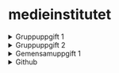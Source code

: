 # medieinstitutet

<details>
<summary>
Gruppuppgift 1
</summary>
Projektet ska innehålla:

2 html filer som är länkade till varandra.
1 CSS 

- Företagsnamn
- Beskriver vad ni har för tjänster
- Prislista
- En bild på var och en i gruppen

Bonus:
- Kontaktformulär
- Text om vardera medlem
- Minst en commit per person i gruppen
</details>
<details>
<summary>
Gruppuppgift 2
</summary>

Projektet ska innehålla (utöver Gruppuppgift 2):

- 1 Javascript fil

Projektet ska ha följande:

- Lägg till en knapp som ändrar bakgrundsfärgen på sidan. 
- Lägg till en enkel klocka som visar aktuell tid med hjälp av JavaScript. Ta hjälp av Date-objektet i Javascript.

Bonus: 
- Lägg till validering av kontaktformuläret med JavaScript så att fälten måste fyllas i korrekt innan det kan skickas. Validera att fälten är ifyllda.
- Lägg till en "räkneverktyg"-funktion där användaren kan ange två tal och få summan visad på sidan.
</details>
<details>
<summary>
Gemensamuppgift 1
</summary>

### Uppgift:

Bygg en sida som visar en lista med djurbilder och fakta.

### Funktionalitet:

Hämta en array med djurobjekt i JavaScript (bild, namn, ålder, etc)
Loopa arrayen och skapa HTML-element för varje djur
Lägg till elementen i DOM:en
Lägg till en click-lyssnare på varje djur
När ett djur klickas, visa dennes fakta i en sidebar
### Tekniker:

#### HTML:

Main för innehåll
- Section för djurlistan
- Aside för sidebar

#### CSS:

- Stila sidan med flexbox eller CSS grid
- Style för aktivt djur

#### JavaScript:

- Array med djurobjekt
- for-loop för att skapa HTML-element
- appendChild för att lägga till i DOM
- addEventListener för klick
- innerHTML eller textContent för att uppdatera sidebar
- Detta övar på att kombinera de olika teknikerna och skapa en interaktiv sida med dynamiskt innehåll. 

Börja med att planera uppdelningen och flödet.
</details>

<details>
<summary>
Github
</summary>

# Github:

Inne på erat repository så finns det Settings. Där inne klickar ni på Collaborators och bjuder in er gruppmedlem så den kan se er kod.

Bjud gärna in mig på användarnamn: Akdr

För att klona en annans repo:
- Använd github desktop
- Klicka på Add -> Clone Repository
- Ta länken  via "Code" på github.com
- Klistra in i URL rutan i Github Desktop
- Byt namn på mappen i Path till medieinstutitet-grupp

![Steg 1](steg1.png)
![Steg 2](steg2-2.png)
![Steg 3](steg3.png)
</details>